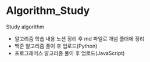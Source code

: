 # Algorithm_Study

Study algorithm

- 알고리즘 학습 내용 노션 정리 후 md 파일로 개념 폴더에 정리
- 백준 알고리즘 풀이 후 업로드(Python)
- 프로그래머스 알고리즘 풀이 후 업로드(JavaScript)
